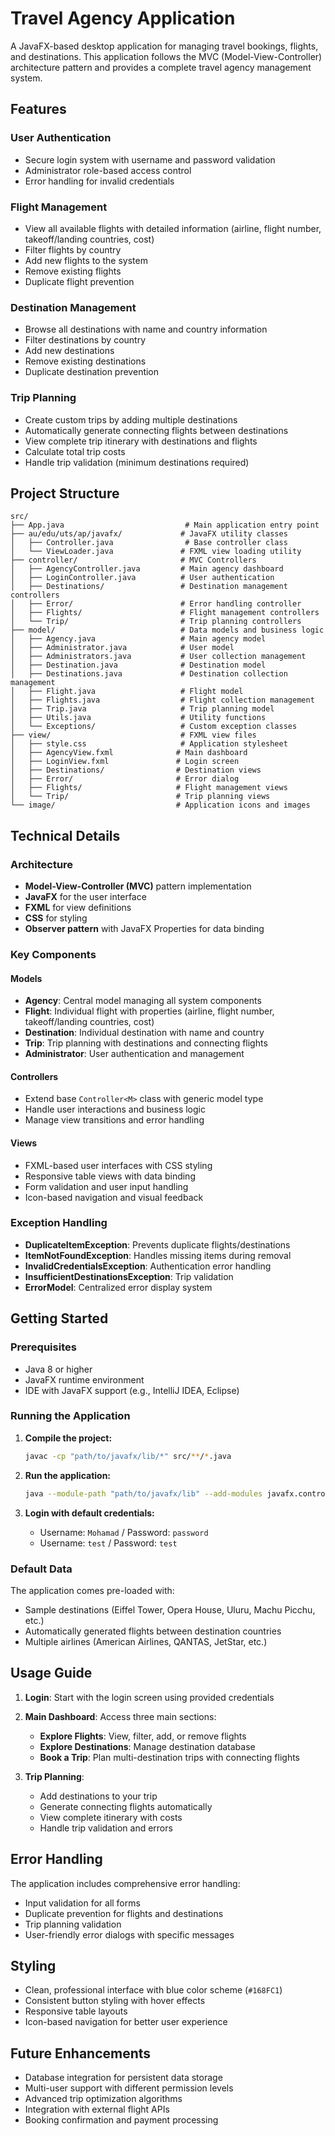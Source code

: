 # Travel Agency Application

A JavaFX-based desktop application for managing travel bookings, flights, and destinations. This application follows the MVC (Model-View-Controller) architecture pattern and provides a complete travel agency management system.

## Features

### User Authentication
- Secure login system with username and password validation
- Administrator role-based access control
- Error handling for invalid credentials

### Flight Management
- View all available flights with detailed information (airline, flight number, takeoff/landing countries, cost)
- Filter flights by country
- Add new flights to the system
- Remove existing flights
- Duplicate flight prevention

### Destination Management
- Browse all destinations with name and country information
- Filter destinations by country
- Add new destinations
- Remove existing destinations
- Duplicate destination prevention

### Trip Planning
- Create custom trips by adding multiple destinations
- Automatically generate connecting flights between destinations
- View complete trip itinerary with destinations and flights
- Calculate total trip costs
- Handle trip validation (minimum destinations required)

## Project Structure

```
src/
├── App.java                           # Main application entry point
├── au/edu/uts/ap/javafx/             # JavaFX utility classes
│   ├── Controller.java                # Base controller class
│   └── ViewLoader.java               # FXML view loading utility
├── controller/                       # MVC Controllers
│   ├── AgencyController.java         # Main agency dashboard
│   ├── LoginController.java          # User authentication
│   ├── Destinations/                 # Destination management controllers
│   ├── Error/                        # Error handling controller
│   ├── Flights/                      # Flight management controllers
│   └── Trip/                         # Trip planning controllers
├── model/                            # Data models and business logic
│   ├── Agency.java                   # Main agency model
│   ├── Administrator.java            # User model
│   ├── Administrators.java           # User collection management
│   ├── Destination.java              # Destination model
│   ├── Destinations.java             # Destination collection management
│   ├── Flight.java                   # Flight model
│   ├── Flights.java                  # Flight collection management
│   ├── Trip.java                     # Trip planning model
│   ├── Utils.java                    # Utility functions
│   └── Exceptions/                   # Custom exception classes
├── view/                             # FXML view files
│   ├── style.css                     # Application stylesheet
│   ├── AgencyView.fxml              # Main dashboard
│   ├── LoginView.fxml               # Login screen
│   ├── Destinations/                # Destination views
│   ├── Error/                       # Error dialog
│   ├── Flights/                     # Flight management views
│   └── Trip/                        # Trip planning views
└── image/                           # Application icons and images
```

## Technical Details

### Architecture
- **Model-View-Controller (MVC)** pattern implementation
- **JavaFX** for the user interface
- **FXML** for view definitions
- **CSS** for styling
- **Observer pattern** with JavaFX Properties for data binding

### Key Components

#### Models
- **Agency**: Central model managing all system components
- **Flight**: Individual flight with properties (airline, flight number, takeoff/landing countries, cost)
- **Destination**: Individual destination with name and country
- **Trip**: Trip planning with destinations and connecting flights
- **Administrator**: User authentication and management

#### Controllers
- Extend base `Controller<M>` class with generic model type
- Handle user interactions and business logic
- Manage view transitions and error handling

#### Views
- FXML-based user interfaces with CSS styling
- Responsive table views with data binding
- Form validation and user input handling
- Icon-based navigation and visual feedback

### Exception Handling
- **DuplicateItemException**: Prevents duplicate flights/destinations
- **ItemNotFoundException**: Handles missing items during removal
- **InvalidCredentialsException**: Authentication error handling
- **InsufficientDestinationsException**: Trip validation
- **ErrorModel**: Centralized error display system

## Getting Started

### Prerequisites
- Java 8 or higher
- JavaFX runtime environment
- IDE with JavaFX support (e.g., IntelliJ IDEA, Eclipse)

### Running the Application

1. **Compile the project:**
   ```bash
   javac -cp "path/to/javafx/lib/*" src/**/*.java
   ```

2. **Run the application:**
   ```bash
   java --module-path "path/to/javafx/lib" --add-modules javafx.controls,javafx.fxml -cp src App
   ```

3. **Login with default credentials:**
   - Username: `Mohamad` / Password: `password`
   - Username: `test` / Password: `test`

### Default Data
The application comes pre-loaded with:
- Sample destinations (Eiffel Tower, Opera House, Uluru, Machu Picchu, etc.)
- Automatically generated flights between destination countries
- Multiple airlines (American Airlines, QANTAS, JetStar, etc.)

## Usage Guide

1. **Login**: Start with the login screen using provided credentials
2. **Main Dashboard**: Access three main sections:
   - **Explore Flights**: View, filter, add, or remove flights
   - **Explore Destinations**: Manage destination database
   - **Book a Trip**: Plan multi-destination trips with connecting flights

3. **Trip Planning**:
   - Add destinations to your trip
   - Generate connecting flights automatically
   - View complete itinerary with costs
   - Handle trip validation and errors

## Error Handling
The application includes comprehensive error handling:
- Input validation for all forms
- Duplicate prevention for flights and destinations
- Trip planning validation
- User-friendly error dialogs with specific messages

## Styling
- Clean, professional interface with blue color scheme (`#168FC1`)
- Consistent button styling with hover effects
- Responsive table layouts
- Icon-based navigation for better user experience

## Future Enhancements
- Database integration for persistent data storage
- Multi-user support with different permission levels
- Advanced trip optimization algorithms
- Integration with external flight APIs
- Booking confirmation and payment processing